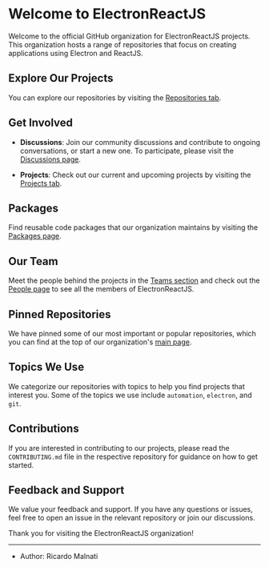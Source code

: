 # Welcome to ElectronReactJS

Welcome to the official GitHub organization for ElectronReactJS projects. This organization hosts a range of repositories that focus on creating applications using Electron and ReactJS.

## Explore Our Projects

You can explore our repositories by visiting the [Repositories tab](https://github.com/ElectronReactJS?tab=repositories).

## Get Involved

- **Discussions**: Join our community discussions and contribute to ongoing conversations, or start a new one. To participate, please visit the [Discussions page](https://github.com/ElectronReactJS/.github/discussions).

- **Projects**: Check out our current and upcoming projects by visiting the [Projects tab](https://github.com/ElectronReactJS?tab=projects).

## Packages

Find reusable code packages that our organization maintains by visiting the [Packages page](https://github.com/ElectronReactJS?tab=packages).

## Our Team

Meet the people behind the projects in the [Teams section](https://github.com/orgs/ElectronReactJS/teams) and check out the [People page](https://github.com/orgs/ElectronReactJS/people) to see all the members of ElectronReactJS.

## Pinned Repositories

We have pinned some of our most important or popular repositories, which you can find at the top of our organization's [main page](https://github.com/ElectronReactJS).

## Topics We Use

We categorize our repositories with topics to help you find projects that interest you. Some of the topics we use include `automation`, `electron`, and `git`.

## Contributions

If you are interested in contributing to our projects, please read the `CONTRIBUTING.md` file in the respective repository for guidance on how to get started.

## Feedback and Support

We value your feedback and support. If you have any questions or issues, feel free to open an issue in the relevant repository or join our discussions.

Thank you for visiting the ElectronReactJS organization!

---

- Author: Ricardo Malnati